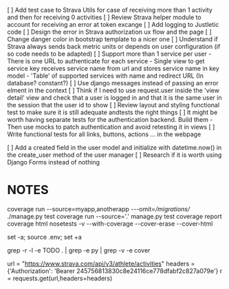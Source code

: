 [ ] Add test case to Strava Utils for case of receiving more than 1 activity and then for receiving 0 activities
[ ] Review Strava helper module to account for receiving an error at token excange
[ ] Add logging to Justletic code
[ ] Design the error in Strava authorization ux flow and the page
[ ] Change danger color in bootstrap template to a nicer one
[ ] Understand if Strava always sends back metric units or depends on user configuration (if so code needs to be adapted)
[ ] Support more than 1 service per user
    - There is one URL to authenticate for each service
    - Single view to get service key receives service name from url and stores service name in key model
    - 'Table' of supported services with name and redirect URL (In database? constant?)
[ ] Use django messages instead of passing an error elment in the context
[ ] Think if I need to use request.user inside the 'view detail' view and check that a user is logged in and that it is the same user in the session that the user id to show
[ ] Review layout and styling functional test to make sure it is still adequate andtests the right things 
[ ] It might be worth having separate tests for the authentication backend. Build them - Then use mocks to patch authentication and avoid retesting it in views
[ ] Write functional tests for all links, buttons, actions ... in the webpage

[ ] Add a created field in the user model and initialize with datetime.now() in the create_user method of the user manager
[ ] Research if it is worth using Django Forms instead of nothing

NOTES
=====

coverage run --source=myapp,anotherapp ---omit=*/migrations/* ./manage.py test
coverage run --source='.' manage.py test
coverage report
coverage html
nosetests -v --with-coverage --cover-erase --cover-html

set -a; source .env; set +a

grep -r -l -e TODO  . | grep -e py | grep -v -e cover

url = "https://www.strava.com/api/v3/athlete/activities"
headers = {'Authorization': 'Bearer 245756813830c8e24116ce778dfabf2c827a079e'}
r = requests.get(url,headers=headers)
